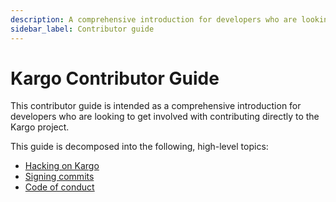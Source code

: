 ```yaml
---
description: A comprehensive introduction for developers who are looking to get involved with contributing directly to the Kargo project
sidebar_label: Contributor guide
---
```


# Kargo Contributor Guide

This contributor guide is intended as a comprehensive introduction for
developers who are looking to get involved with contributing directly to the
Kargo project.

This guide is decomposed into the following, high-level topics:

* [Hacking on Kargo](./10-hacking-on-kargo.mdx)
* [Signing commits](./20-signing-commits.md)
* [Code of conduct](./30-code-of-conduct.md)
